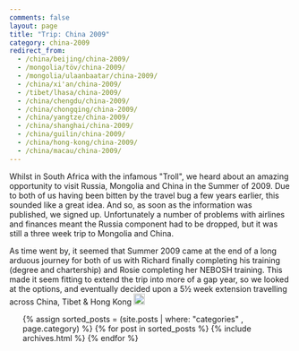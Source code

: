 ```yaml
---
comments: false
layout: page
title: "Trip: China 2009"
category: china-2009
redirect_from:
  - /china/beijing/china-2009/
  - /mongolia/töv/china-2009/
  - /mongolia/ulaanbaatar/china-2009/
  - /china/xi'an/china-2009/
  - /tibet/lhasa/china-2009/
  - /china/chengdu/china-2009/
  - /china/chongqing/china-2009/
  - /china/yangtze/china-2009/
  - /china/shanghai/china-2009/
  - /china/guilin/china-2009/
  - /china/hong-kong/china-2009/
  - /china/macau/china-2009/
---
```


Whilst in South Africa with the infamous "Troll", we heard about an amazing opportunity to visit Russia,
Mongolia and China in the Summer of 2009. Due to both of us having been bitten by the travel bug a few
years earlier, this sounded like a great idea. And so, as soon as the information was published, we signed
up. Unfortunately a number of problems with airlines and finances meant the Russia component had to be
dropped, but it was still a three week trip to Mongolia and China.

As time went by, it seemed that Summer 2009 came at the end of a long arduous journey for both of us with
Richard finally completing his training (degree and chartership) and Rosie completing her NEBOSH training.
This made it seem fitting to extend the trip into more of a gap year, so we looked at the options, and
eventually decided upon a 5&frac12; week extension travelling across China, Tibet & Hong Kong 
<img class="emoji" title="smiley" alt="smiley" 
     src="https://github.global.ssl.fastly.net/images/icons/emoji/smiley.png" 
     style="height:20px;width:20px;">

<ul id='archive'>{% assign sorted_posts = (site.posts | where: "categories" , page.category) %}
{% for post in sorted_posts %}
    {% include archives.html %}
{% endfor %}
</ul>
